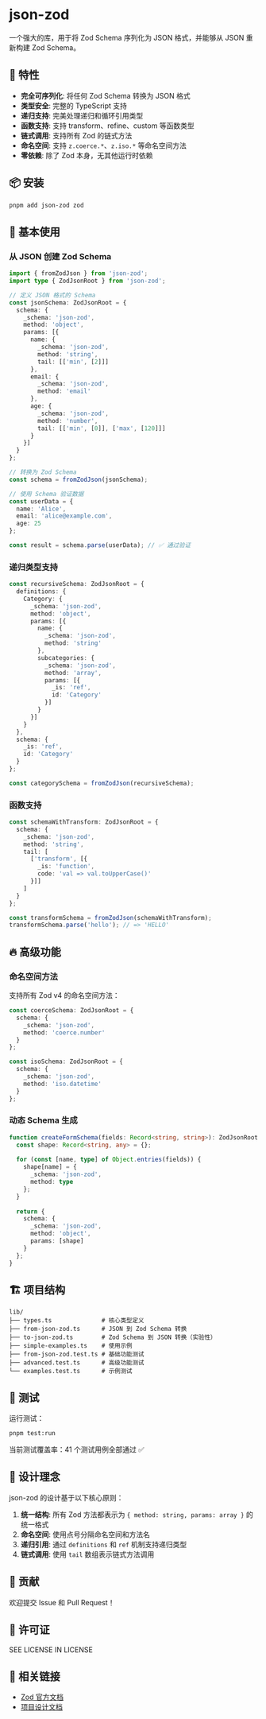 
# json-zod

一个强大的库，用于将 Zod Schema 序列化为 JSON 格式，并能够从 JSON 重新构建 Zod Schema。

## 🚀 特性

- **完全可序列化**: 将任何 Zod Schema 转换为 JSON 格式
- **类型安全**: 完整的 TypeScript 支持
- **递归支持**: 完美处理递归和循环引用类型
- **函数支持**: 支持 transform、refine、custom 等函数类型
- **链式调用**: 支持所有 Zod 的链式方法
- **命名空间**: 支持 `z.coerce.*`、`z.iso.*` 等命名空间方法
- **零依赖**: 除了 Zod 本身，无其他运行时依赖

## 📦 安装

```bash
pnpm add json-zod zod
```

## 🔧 基本使用

### 从 JSON 创建 Zod Schema

```typescript
import { fromZodJson } from 'json-zod';
import type { ZodJsonRoot } from 'json-zod';

// 定义 JSON 格式的 Schema
const jsonSchema: ZodJsonRoot = {
  schema: {
    _schema: 'json-zod',
    method: 'object',
    params: [{
      name: {
        _schema: 'json-zod',
        method: 'string',
        tail: [['min', [2]]]
      },
      email: {
        _schema: 'json-zod',
        method: 'email'
      },
      age: {
        _schema: 'json-zod',
        method: 'number',
        tail: [['min', [0]], ['max', [120]]]
      }
    }]
  }
};

// 转换为 Zod Schema
const schema = fromZodJson(jsonSchema);

// 使用 Schema 验证数据
const userData = {
  name: 'Alice',
  email: 'alice@example.com',
  age: 25
};

const result = schema.parse(userData); // ✅ 通过验证
```

### 递归类型支持

```typescript
const recursiveSchema: ZodJsonRoot = {
  definitions: {
    Category: {
      _schema: 'json-zod',
      method: 'object',
      params: [{
        name: {
          _schema: 'json-zod',
          method: 'string'
        },
        subcategories: {
          _schema: 'json-zod',
          method: 'array',
          params: [{
            _is: 'ref',
            id: 'Category'
          }]
        }
      }]
    }
  },
  schema: {
    _is: 'ref',
    id: 'Category'
  }
};

const categorySchema = fromZodJson(recursiveSchema);
```

### 函数支持

```typescript
const schemaWithTransform: ZodJsonRoot = {
  schema: {
    _schema: 'json-zod',
    method: 'string',
    tail: [
      ['transform', [{
        _is: 'function',
        code: 'val => val.toUpperCase()'
      }]]
    ]
  }
};

const transformSchema = fromZodJson(schemaWithTransform);
transformSchema.parse('hello'); // => 'HELLO'
```

## 🔥 高级功能

### 命名空间方法

支持所有 Zod v4 的命名空间方法：

```typescript
const coerceSchema: ZodJsonRoot = {
  schema: {
    _schema: 'json-zod',
    method: 'coerce.number'
  }
};

const isoSchema: ZodJsonRoot = {
  schema: {
    _schema: 'json-zod',
    method: 'iso.datetime'
  }
};
```

### 动态 Schema 生成

```typescript
function createFormSchema(fields: Record<string, string>): ZodJsonRoot {
  const shape: Record<string, any> = {};
  
  for (const [name, type] of Object.entries(fields)) {
    shape[name] = {
      _schema: 'json-zod',
      method: type
    };
  }
  
  return {
    schema: {
      _schema: 'json-zod',
      method: 'object',
      params: [shape]
    }
  };
}
```

## 🏗️ 项目结构

```
lib/
├── types.ts              # 核心类型定义
├── from-json-zod.ts      # JSON 到 Zod Schema 转换
├── to-json-zod.ts        # Zod Schema 到 JSON 转换（实验性）
├── simple-examples.ts    # 使用示例
├── from-json-zod.test.ts # 基础功能测试
├── advanced.test.ts      # 高级功能测试
└── examples.test.ts      # 示例测试
```

## 🧪 测试

运行测试：

```bash
pnpm test:run
```

当前测试覆盖率：41 个测试用例全部通过 ✅

## 📖 设计理念

json-zod 的设计基于以下核心原则：

1. **统一结构**: 所有 Zod 方法都表示为 `{ method: string, params: array }` 的统一格式
2. **命名空间**: 使用点号分隔命名空间和方法名
3. **递归引用**: 通过 `definitions` 和 `ref` 机制支持递归类型
4. **链式调用**: 使用 `tail` 数组表示链式方法调用

## 🤝 贡献

欢迎提交 Issue 和 Pull Request！

## 📄 许可证

SEE LICENSE IN LICENSE

## 🔗 相关链接

- [Zod 官方文档](https://zod.dev)
- [项目设计文档](./项目设计.md)
